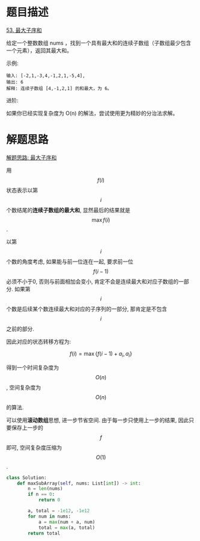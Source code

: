 # 题目描述

[53. 最大子序和](https://leetcode-cn.com/problems/maximum-subarray/)

给定一个整数数组 nums ，找到一个具有最大和的连续子数组（子数组最少包含一个元素），返回其最大和。

示例:
```
输入: [-2,1,-3,4,-1,2,1,-5,4],
输出: 6
解释: 连续子数组 [4,-1,2,1] 的和最大，为 6。
```

进阶:

如果你已经实现复杂度为 O(n) 的解法，尝试使用更为精妙的分治法求解。

# 解题思路

[解题思路: 最大子序和](https://leetcode-cn.com/problems/maximum-subarray/solution/zui-da-zi-xu-he-by-leetcode-solution/)

用$$f(i)$$状态表示以第$$i$$个数结尾的**连续子数组的最大和**, 显然最后的结果就是$$\max{f(i)}$$.

以第$$i$$个数的角度考虑, 如果能与前一位连在一起, 要求前一位$$f(i-1)$$必须不小于0, 否则与前面相加会变小, 肯定不会是连续最大和对应子数组的一部分. 如果第$$i$$个数是后续某个数连续最大和对应的子序列的一部分, 那肯定是不包含$$i$$之前的部分.

因此对应的状态转移方程为:

$$f(i)=\max\{f(i-1)+a_i, a_i\}$$

得到一个时间复杂度为$$O(n)$$, 空间复杂度为$$O(n)$$的算法.

可以使用**滚动数组**思想, 进一步节省空间. 由于每一步只使用上一步的结果, 因此只要保存上一步的$$f$$即可, 空间复杂度压缩为$$O(1)$$.

```python
class Solution:
    def maxSubArray(self, nums: List[int]) -> int:
        n = len(nums)
        if n == 0:
            return 0

        a, total = -1e12, -1e12
        for num in nums:
            a = max(num + a, num)
            total = max(a, total)
        return total
```

